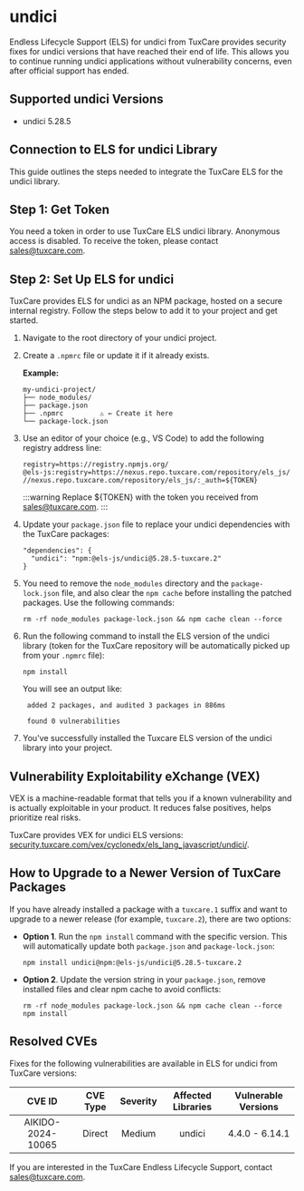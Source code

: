 # undici

Endless Lifecycle Support (ELS) for undici from TuxCare provides security fixes for undici versions that have reached their end of life. This allows you to continue running undici applications without vulnerability concerns, even after official support has ended.

## Supported undici Versions

* undici 5.28.5

## Connection to ELS for undici Library

This guide outlines the steps needed to integrate the TuxCare ELS for the undici library.

## Step 1: Get Token

You need a token in order to use TuxCare ELS undici library. Anonymous access is disabled. To receive the token, please contact [sales@tuxcare.com](mailto:sales@tuxcare.com).

## Step 2: Set Up ELS for undici

TuxCare provides ELS for undici as an NPM package, hosted on a secure internal registry. Follow the steps below to add it to your project and get started.

1. Navigate to the root directory of your undici project.
2. Create a `.npmrc` file or update it if it already exists.

   **Example:**

   ```text
   my-undici-project/
   ├── node_modules/
   ├── package.json
   ├── .npmrc         ⚠️ ← Create it here
   └── package-lock.json
   ```

3. Use an editor of your choice (e.g., VS Code) to add the following registry address line:

   <CodeWithCopy>

   ```text
   registry=https://registry.npmjs.org/
   @els-js:registry=https://nexus.repo.tuxcare.com/repository/els_js/
   //nexus.repo.tuxcare.com/repository/els_js/:_auth=${TOKEN}
   ```

   </CodeWithCopy>

   :::warning
   Replace ${TOKEN} with the token you received from [sales@tuxcare.com](mailto:sales@tuxcare.com).
   :::

4. Update your `package.json` file to replace your undici dependencies with the TuxCare packages:

   <CodeWithCopy>

   ```text
   "dependencies": {
     "undici": "npm:@els-js/undici@5.28.5-tuxcare.2"
   }
   ```

   </CodeWithCopy>

5. You need to remove the `node_modules` directory and the `package-lock.json` file, and also clear the `npm cache` before installing the patched packages. Use the following commands:
   
   <CodeWithCopy>

   ```text
   rm -rf node_modules package-lock.json && npm cache clean --force
   ```

   </CodeWithCopy>

6. Run the following command to install the ELS version of the undici library (token for the TuxCare repository will be automatically picked up from your `.npmrc` file):

   <CodeWithCopy>

   ```text
   npm install
   ```

   </CodeWithCopy>

   You will see an output like:

   ```text
    added 2 packages, and audited 3 packages in 886ms
    
    found 0 vulnerabilities
   ```

7. You've successfully installed the Tuxcare ELS version of the undici library into your project.

## Vulnerability Exploitability eXchange (VEX) 

VEX is a machine-readable format that tells you if a known vulnerability and is actually exploitable in your product. It reduces false positives, helps prioritize real risks.

TuxCare provides VEX for undici ELS versions: [security.tuxcare.com/vex/cyclonedx/els_lang_javascript/undici/](https://security.tuxcare.com/vex/cyclonedx/els_lang_javascript/undici/).

## How to Upgrade to a Newer Version of TuxCare Packages

If you have already installed a package with a `tuxcare.1` suffix and want to upgrade to a newer release (for example, `tuxcare.2`), there are two options:

* **Option 1**. Run the `npm install` command with the specific version. This will automatically update both `package.json` and `package-lock.json`:

  <CodeWithCopy>

  ```text
  npm install undici@npm:@els-js/undici@5.28.5-tuxcare.2
  ```

  </CodeWithCopy>

* **Option 2**. Update the version string in your `package.json`, remove installed files and clear npm cache to avoid conflicts:

  <CodeWithCopy>

  ```text
  rm -rf node_modules package-lock.json && npm cache clean --force
  npm install
  ```

  </CodeWithCopy>

## Resolved CVEs

Fixes for the following vulnerabilities are available in ELS for undici from TuxCare versions:

| CVE ID         | CVE Type | Severity | Affected Libraries | Vulnerable Versions |
| :------------: | :------: |:--------:|:------------------:| :----------------: |
| AIKIDO-2024-10065 | Direct   | Medium   | undici            | 4.4.0 - 6.14.1    |

If you are interested in the TuxCare Endless Lifecycle Support, contact [sales@tuxcare.com](mailto:sales@tuxcare.com).

